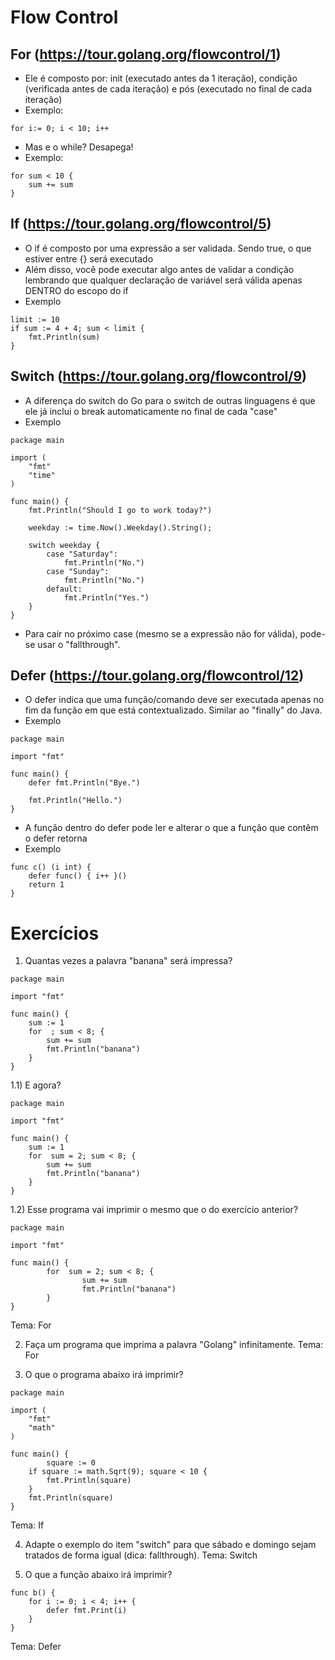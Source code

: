 # Flow Control
## For (https://tour.golang.org/flowcontrol/1)
- Ele é composto por: init (executado antes da 1 iteração), condição (verificada antes de cada iteração) e pós (executado no final de cada iteração)
- Exemplo: 
```
for i:= 0; i < 10; i++
```
- Mas e o while? Desapega!
- Exemplo:
```
for sum < 10 { 
    sum += sum
} 
```
## If (https://tour.golang.org/flowcontrol/5)
- O if é composto por uma expressão a ser validada. Sendo true, o que estiver entre {} será executado
- Além disso, você pode executar algo antes de validar a condição lembrando que qualquer declaração de variável será válida apenas DENTRO do escopo do if
- Exemplo
```
limit := 10
if sum := 4 + 4; sum < limit {
	fmt.Println(sum)
}
```

## Switch (https://tour.golang.org/flowcontrol/9)
- A diferença do switch do Go para o switch de outras linguagens é que ele já inclui o break automaticamente no final de cada "case"
- Exemplo
```
package main

import (
	"fmt"
	"time"
)

func main() {
	fmt.Println("Should I go to work today?")
	
	weekday := time.Now().Weekday().String();
	
	switch weekday {
		case "Saturday":
			fmt.Println("No.")
		case "Sunday":
			fmt.Println("No.")
		default:
			fmt.Println("Yes.")
	}
}
```
- Para cair no próximo case (mesmo se a expressão não for válida), pode-se usar o "fallthrough".

## Defer (https://tour.golang.org/flowcontrol/12)
- O defer indica que uma função/comando deve ser executada apenas no fim da função em que está contextualizado. Similar ao "finally" do Java.
- Exemplo
```
package main

import "fmt"

func main() {
	defer fmt.Println("Bye.")

	fmt.Println("Hello.")
}
```
- A função dentro do defer pode ler e alterar o que a função que contêm o defer retorna
- Exemplo
```
func c() (i int) {
    defer func() { i++ }()
    return 1
}
```

# Exercícios
1) Quantas vezes a palavra "banana" será impressa?
```
package main

import "fmt"

func main() {
	sum := 1
	for  ; sum < 8; {
		sum += sum
		fmt.Println("banana")
	}
}
``` 

1.1) E agora?
```
package main

import "fmt"

func main() {
	sum := 1
	for  sum = 2; sum < 8; {
		sum += sum
		fmt.Println("banana")
	}
}
```

1.2) Esse programa vai imprimir o mesmo que o do exercício anterior?
```
package main

import "fmt"

func main() {
        for  sum = 2; sum < 8; {
                sum += sum
                fmt.Println("banana")
        }
}
```

Tema: For

2) Faça um programa que imprima a palavra "Golang" infinitamente.
Tema: For

3) O que o programa abaixo irá imprimir?
```
package main

import (
	"fmt"
	"math"
)

func main() {
        square := 0
	if square := math.Sqrt(9); square < 10 {
		fmt.Println(square)
	}
	fmt.Println(square)
}
```
Tema: If

4) Adapte o exemplo do item "switch" para que sábado e domingo sejam tratados de forma igual (dica: fallthrough).
Tema: Switch

5) O que a função abaixo irá imprimir?
```
func b() {
    for i := 0; i < 4; i++ {
        defer fmt.Print(i)
    }
}
```
Tema: Defer
